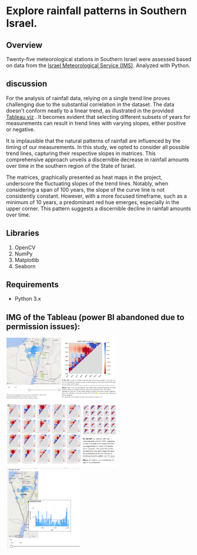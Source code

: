 # Explore rainfall patterns in Southern Israel.

## Overview

Twenty-five meteorological stations in Southern Israel were assessed based on data from the [Israel Meteorological Service (IMS)](https://ims.gov.il/he/data_gov).
Analyzed with Python.

## discussion

For the analysis of rainfall data, relying on a single trend line proves challenging due 
to the substantial correlation in the dataset.
The data doesn't conform neatly to a linear trend, as illustrated in the provided 
[Tableau viz](https://public.tableau.com/shared/3Z56PMGPD?:display_count=n&:origin=viz_share_link)
. 
It becomes evident that selecting different subsets of years for measurements can result 
in trend lines with varying slopes, 
either positive or negative.

It is implausible that the natural patterns of rainfall are influenced by the timing of our measurements. 
In this study, we opted to consider all possible trend lines, capturing their respective slopes in matrices.
This comprehensive approach unveils a discernible decrease in rainfall amounts over time in the 
southern region of the State of Israel.

The matrices, graphically presented as heat maps in the project, underscore the fluctuating slopes of the trend lines. 
Notably, when considering a span of 100 years, the slope of the curve line is not consistently constant. 
However, with a more focused timeframe, such as a minimum of 10 years, a predominant red hue emerges, 
especially in the upper corner. This pattern suggests a discernible decline in rainfall amounts over time.

## Libraries

1. OpenCV
2. NumPy
3. Matplotlib
4. Seaborn

## Requirements

- Python 3.x

## IMG of the Tableau (power  BI abandoned due to permission issues):
<img src="power BI 1.png" alt="Alt Text" width="300">
<img src="power BI 2.png" alt="Alt Text" width="300">
<br>
<img src="map and toltip.png" alt="Alt Text" width="200">

